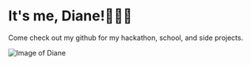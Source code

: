 # It's me, Diane!👋👋👋

Come check out my github for my hackathon, school, and side projects. 

![Image of Diane](https://twitter.com/diane_margo/status/1264793022501281792/photo/1)

<!--
**dmmargo/dmmargo** is a ✨ _special_ ✨ repository because its `README.md` (this file) appears on your GitHub profile.

Here are some ideas to get you started:

- 🔭 I’m currently working on 
- 🌱 I’m currently learning ...
- 👯 I’m looking to collaborate on ...
- 🤔 I’m looking for help with ...
- 💬 Ask me about ...
- 📫 How to reach me: ...
- 😄 Pronouns: ...
- ⚡ Fun fact: ...
-->
